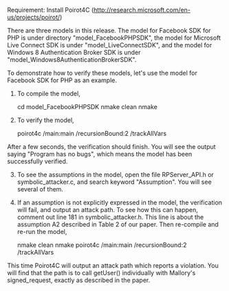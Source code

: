 Requirement:
Install Poirot4C (http://research.microsoft.com/en-us/projects/poirot/)

There are three models in this release. The model for Facebook SDK for PHP is under directory "model_FacebookPHPSDK", the model for Microsoft Live Connect SDK is under "model_LiveConnectSDK", and the model for Windows 8 Authentication Broker SDK is under "model_Windows8AuthenticationBrokerSDK".

To demonstrate how to verify these models, let's use the model for Facebook SDK for PHP as an example.

1) To compile the model,

	cd model_FacebookPHPSDK
	nmake clean
	nmake

2) To verify the model,

	poirot4c /main:main /recursionBound:2 /trackAllVars

After a few seconds, the verification should finish. You will see the output saying "Program has no bugs", which means the model has been successfully verified.

3) To see the assumptions in the model, open the file RPServer_API.h or symbolic_attacker.c, and search keyword "Assumption". You will see several of them.

4) If an assumption is not explicitly expressed in the model, the verification will fail, and output an attack path. To see how this can happen, comment out line 181 in symbolic_attacker.h. This line is about the assumption A2 described in Table 2 of our paper. Then re-compile and re-run the model,

	nmake clean
	nmake
	poirot4c /main:main /recursionBound:2 /trackAllVars

This time Poirot4C will output an attack path which reports a violation. You will find that the path is to call getUser() individually with Mallory's signed_request, exactly as described in the paper.


